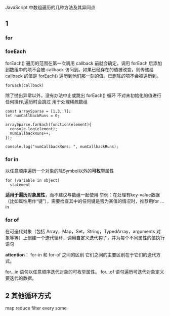 JavaScript 中数组遍历的几种方法及其异同点
## 1
### for

### foeEach
forEach() 遍历的范围在第一次调用 callback 前就会确定。调用 forEach 后添加到数组中的项不会被 callback 访问到。如果已经存在的值被改变，则传递给 callback 的值是 forEach() 遍历到他们那一刻的值。已删除的项不会被遍历到。
```
forEach(callback)
```
除了抛出异常以外，没有办法中止或跳出 forEach() 循环
不对未初始化的值进行任何操作,遍历时会跳过
用于处理稀疏数组
```
const arraySparse = [1,3,,7];
let numCallbackRuns = 0;

arraySparse.forEach(function(element){
  console.log(element);
  numCallbackRuns++;
});

console.log("numCallbackRuns: ", numCallbackRuns);
```

### for in
以任意顺序遍历一个对象的除Symbol以外的**可枚举**属性
```
for (variable in object)
  statement
```
**适用于遍历对象属性**，而不建议与数组一起使用
举例：在处理有key-value数据（比如属性用作“键”），需要检查其中的任何键是否为某值的情况时，推荐用for ... in
### for of
在可迭代对象（包括 Array，Map，Set，String，TypedArray，arguments 对象等等）上创建一个迭代循环，调用自定义迭代钩子，并为每个不同属性的值执行语句

**attention**： for-in 和 for-of 之间的区别
它们之间的主要区别在于它们的迭代方式。

for...in 语句以任意顺序迭代对象的可枚举属性。
for...of 语句遍历可迭代对象定义要迭代的数据。

## 2 其他循环方式
map
reduce
filter
every
some